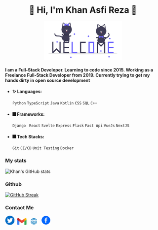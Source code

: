 <div align="center">
    <h1> 👋 Hi, I'm Khan Asfi Reza 👋 </h1> 
    <img src="./welcome.gif" alt="drawing" width="50%"/>
</div>    


#### I am a Full-Stack Developer. Learning to code since 2015. Working as a Freelance Full-Stack Developer from 2019. Currently trying to get my hands dirty in open source development

- #### ✨ Languages: 
    ` Python `  ` TypeScript `  ` Java `  ` Kotlin `  ` CSS `  ` SQL ` `C++`
- #### 🎆 Frameworks: 
   ` Django `  ` React`  ` Svelte `  ` Express `  ` Flask `  ` Fast Api `  ` VueJs ` ` NextJS `
- #### 🎆 Tech Stacks:   
   ` Git `  ` CI/CD `  ` Unit Testing ` ` Docker ` 


### My stats
![Khan's GitHub stats](https://github-readme-stats.vercel.app/api?username=khan-asfi-reza&show_icons=true&theme=radical)

 
### Github

[![GitHub Streak](http://github-readme-streak-stats.herokuapp.com?user=khan-asfi-reza&theme=dark&date_format=j%20M%5B%20Y%5D)](https://git.io/streak-stats)


### Contact Me
<a style="margin-right:5px;" href="https://www.twitter.com/KhanAsfiReza"><img src="./twitter.png" alt="drawing" width="30"/></a>
<a style="margin-right:5px;" href="mailto:khanasfireza10@gmail.com"><img src="./mail.png" alt="drawing" width="30"/></a>
<a style="margin-right:5px;" href="https://www.khanasfireza.dev"><img src="./web.png" alt="drawing" width="30"/></a>
<a style="margin-right:5px;" href="https://www.facebook.com/khanasfirezapranto10"><img src="./fab.png" alt="drawing" width="30"/></a>
<!---
khan-asfi-reza/khan-asfi-reza is a ✨ special ✨ repository because its `README.md` (this file) appears on your GitHub profile.
You can click the Preview link to take a look at your changes.
--->
